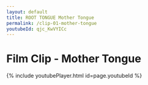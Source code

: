 ```yaml
---
layout: default
title: ROOT TONGUE Mother Tongue
permalink: /clip-01-mother-tongue
youtubeId: qjc_KwVYICc
---
```

# Film Clip - Mother Tongue

{% include youtubePlayer.html id=page.youtubeId %}
